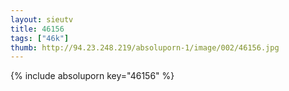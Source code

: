 ```yaml
--- 
layout: sieutv
title: 46156
tags: ["46k"]
thumb: http://94.23.248.219/absoluporn-1/image/002/46156.jpg
---
```

{% include absoluporn key="46156" %} 
